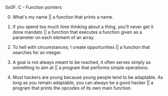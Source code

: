 0x0F. C - Function pointers

0. What's my name ||  a function that prints a name.

1. If you spend too much time thinking about a thing, you'll never get it done
mandato  ||  a function that executes a function given as a parameter on each element of an array.

2. To hell with circumstances; I create opportunities  ||  a function that searches for an integer.

3. A goal is not always meant to be reached, it often serves simply as something to aim at  ||  a program that performs simple operations.

4. Most hackers are young because young people tend to be adaptable. As long as you remain adaptable, you can always be a good hacker  ||  a program that prints the opcodes of its own main function.

